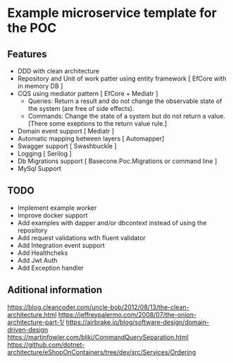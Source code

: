 # Example microservice template for the POC

## Features

- DDD with clean architecture
- Repository and Unit of work patter using entity framework [ EfCore with in memory DB ]
- CQS using mediator pattern [ EfCore + Mediatr ]
	- Queries: Return a result and do not change the observable state of the system (are free of side effects).
	- Commands: Change the state of a system but do not return a value. [There some exeptions to the return value rule.]
- Domain event support [ Mediatr ]
- Automatic mapping between layers [ Automapper]
- Swagger support [ Swashbuckle ]
- Logging [ Serilog ]
- Db Migrations support [ Basecone.Poc.Migrations or command line ]
- MySql Support

## TODO
- Implement example worker
- Improve docker support
- Add examples with dapper and/or dbcontext instead of using the repository
- Add request validations with fluent validator
- Add Integration event support
- Add Healthcheks
- Add Jwt Auth
- Add Exception handler

## Aditional information

https://blog.cleancoder.com/uncle-bob/2012/08/13/the-clean-architecture.html
https://jeffreypalermo.com/2008/07/the-onion-architecture-part-1/
https://airbrake.io/blog/software-design/domain-driven-design
https://martinfowler.com/bliki/CommandQuerySeparation.html
https://github.com/dotnet-architecture/eShopOnContainers/tree/dev/src/Services/Ordering